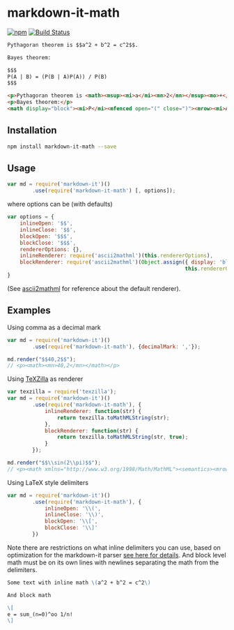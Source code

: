 markdown-it-math
================

[![npm](https://img.shields.io/npm/v/markdown-it-math.svg)](https://www.npmjs.com/package/markdown-it-math)
[![Build Status](https://travis-ci.org/runarberg/markdown-it-math.svg?branch=master)](https://travis-ci.org/runarberg/markdown-it-math)

```md
Pythagoran theorem is $$a^2 + b^2 = c^2$$.

Bayes theorem:

$$$
P(A | B) = (P(B | A)P(A)) / P(B)
$$$
```

```html
<p>Pythagoran theorem is <math><msup><mi>a</mi><mn>2</mn></msup><mo>+</mo><msup><mi>b</mi><mn>2</mn></msup><mo>=</mo><msup><mi>c</mi><mn>2</mn></msup></math>.</p>
<p>Bayes theorem:</p>
<math display="block"><mi>P</mi><mfenced open="(" close=")"><mrow><mi>A</mi><mo stretchy="true" lspace="veryverythickmathspace" rspace="veryverythickmathspace">|</mo><mi>B</mi></mrow></mfenced><mo>=</mo><mfrac><mrow><mi>P</mi><mfenced open="(" close=")"><mrow><mi>B</mi><mo stretchy="true" lspace="veryverythickmathspace" rspace="veryverythickmathspace">|</mo><mi>A</mi></mrow></mfenced><mi>P</mi><mfenced open="(" close=")"><mi>A</mi></mfenced></mrow><mrow><mi>P</mi><mfenced open="(" close=")"><mi>B</mi></mfenced></mrow></mfrac></math>
```

Installation
------------

```sh
npm install markdown-it-math --save
```

Usage
-----

```javascript
var md = require('markdown-it')()
        .use(require('markdown-it-math') [, options]);
```

where options can be (with defaults)

```javascript
var options = {
    inlineOpen: '$$',
    inlineClose: '$$',
    blockOpen: '$$$',
    blockClose: '$$$',
    rendererOptions: {},
    inlineRenderer: require('ascii2mathml')(this.rendererOptions),
    blockRenderer: require('ascii2mathml')(Object.assign({ display: 'block' },
                                                         this.rendererOptions))
}
```

(See [ascii2mathml](http://runarberg.github.io/ascii2mathml/) for reference about the default renderer).


Examples
--------

Using comma as a decimal mark

```javascript
var md = require('markdown-it')()
        .use(require('markdown-it-math'), {decimalMark: ','});

md.render("$$40,2$$");
// <p><math><mn>40,2</mn></math></p>
```

Using [TeXZilla](http://fred-wang.github.io/TeXZilla/) as renderer

```javascript
var texzilla = require('texzilla');
var md = require('markdown-it')()
        .use(require('markdown-it-math'), {
            inlineRenderer: function(str) {
                return texzilla.toMathMLString(str);
            },
            blockRenderer: function(str) {
                return texzilla.toMathMLString(str, true);
            }
        });

md.render("$$\\sin(2\\pi)$$");
// <p><math xmlns="http://www.w3.org/1998/Math/MathML"><semantics><mrow><mo lspace="0em" rspace="0em">sin</mo><mo stretchy="false">(</mo><mn>2</mn><mi>π</mi><mo stretchy="false">)</mo></mrow><annotation encoding="TeX">\sin(2\pi)</annotation></semantics></math></p>
```

Using LaTeX style delimiters

```javascript
var md = require('markdown-it')()
        .use(require('markdown-it-math'), {
            inlineOpen: '\\(',
            inlineClose: '\\)',
            blockOpen: '\\[',
            blockClose: '\\]'
        })
```

Note there are restrictions on what inline delimiters you can use,
based on optimization for the markdown-it parser
[see here for details][1]. And block level math must be on its own
lines with newlines separating the math from the delimiters.

```markdown
Some text with inline math \(a^2 + b^2 = c^2\)

And block math

\[
e = sum_(n=0)^oo 1/n!
\]
```

[1]: https://github.com/markdown-it/markdown-it/blob/master/docs/development.md#why-my-inline-rule-is-not-executed
